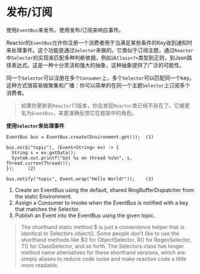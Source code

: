 # 发布/订阅

使用`EventBus`来发布，使用发布/订阅来响应事件。

Reactor的`EventBus`允许你注册一个消费者用于当满足某些条件的Key收到通知时来处理事件。这个功能是通过`Selector`来做的。它类似于订阅主题，通过`Reactor`中`Selector`的实现来匹配多种判断依据，例如从`Class<?>`类型到正则，到Json路径表达式。这是一种十分灵活和强大的抽象，这种抽象提供了广泛的可能性。

同一个`Selector`可以注册在多个`Consumer`上，多个`Selector`可以匹配同一个key。这种方式很容易做聚集和广播：你可以简单的在同一个主题`Selector`上订阅多个消费者。

> 如果你更新到`Reactor`1.1版本，你会发现`Reactor`类已经不存在了。它被更名为`EventBus`，来更准确反馈它在框架中的角色。

**使用`Selector`来处理事件**

```
EventBus bus = EventBus.create(Environment.get());  (1) 

bus.on($("topic"), (Event<String> ev) -> {
  String s = ev.getData();
  System.out.printf("Got %s on thread %s%n", s, Thread.currentThread());
});     (2)

bus.notify("topic", Event.wrap("Hello World!"));    (3)
```

1. Create an EventBus using the default, shared RingBufferDispatcher from the static Environment.
2. Assign a Consumer to invoke when the EventBus is notified with a key that matches the Selector.
3. Publish an Event into the EventBus using the given topic.

> The shorthand static method $ is just a convenience helper that is identical to Selectors.object(). Some people don’t like to use the shorthand methods like $() for ObjectSelector, R() for RegexSelector, T() for ClassSelector, and so forth. The Selectors class has longer method name alternatives for these shorthand versions, which are simply aliases to reduce code noise and make reactive code a little more readable.